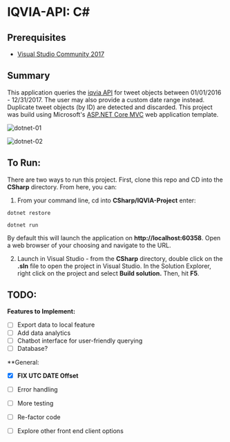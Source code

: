 # IQVIA-API: C#

## Prerequisites
- [Visual Studio Community 2017](https://www.visualstudio.com/downloads/?utm_source=mscom&utm_campaign=msdocs)

## Summary

This application queries the [iqvia API](https://badapi.iqvia.io/swagger/) for tweet objects between 01/01/2016 - 12/31/2017. The user may also provide a custom date range instead. Duplicate tweet objects (by ID) are detected and discarded. This project was build using Microsoft's [ASP.NET Core MVC](https://docs.microsoft.com/en-us/aspnet/core/mvc/overview?view=aspnetcore-2.0) web application template. 

![dotnet-01][dotnet-01]

![dotnet-02][dotnet-02]

## To Run:

There are two ways to run this project. First, clone this repo and CD into the **CSharp** directory. From here, you can:

1) From your command line, cd into **CSharp/IQVIA-Project** enter:
```
dotnet restore

dotnet run
```
By default this will launch the application on **http://localhost:60358**. Open a web browser of your choosing and navigate to the URL. 

2) Launch in Visual Studio - from the **CSharp** directory, double click on the **.sln** file to open the project in Visual Studio. In the Solution Explorer, right click on the project and select **Build solution.** Then, hit **F5**. 

## TODO:

**Features to Implement:**
- [ ] Export data to local feature
- [ ] Add data analytics
- [ ] Chatbot interface for user-friendly querying
- [ ] Database? 

**General:
- [x] **FIX UTC DATE Offset**
- [ ] Error handling
- [ ] More testing
- [ ] Re-factor code
- [ ] Explore other front end client options


[dotnet-01]:
../media/dotnet-01.png
[dotnet-02]:
../media/dotnet-02.png